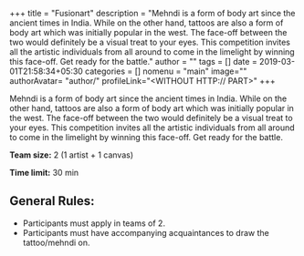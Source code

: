 +++
title = "Fusionart"
description = "Mehndi is a form of body art since the ancient times in India. While on the other hand, tattoos are also a form of body art which was initially popular in the west. The face-off between the two would definitely be a visual treat to your eyes. This competition invites all the artistic individuals from all around to come in the limelight by winning this face-off. Get ready for the battle."
author = ""
tags = []
date = 2019-03-01T21:58:34+05:30
categories = []
nomenu = "main"
image="<BACKGROUND IMAGE FOR YOUR POST>"
authorAvatar= "author/<YOUR AVATAR>"
profileLink="<WITHOUT HTTP:// PART>"
+++

Mehndi is a form of body art since the ancient times in India. While on the other hand, tattoos are also a form of body art which was initially popular in the west. The face-off between the two would definitely be a visual treat to your eyes. This competition invites all the artistic individuals from all around to come in the limelight by winning this face-off. Get ready for the battle.

**Team size:** 2 (1 artist + 1 canvas)

**Time limit:** 30 min

## General Rules:

-   Participants must apply in teams of 2.
-   Participants must have accompanying acquaintances to draw the tattoo/mehndi on.


